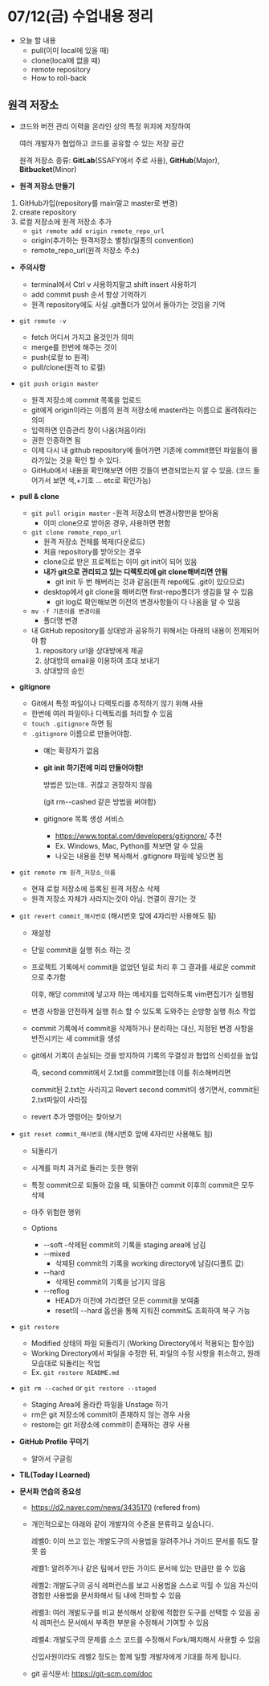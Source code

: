 # **07/12(금) 수업내용 정리**

- 오늘 할 내용
    - pull(이미 local에 있을 때)
    - clone(local에 없을 때)
    - remote repository
    - How to roll-back


## 원격 저장소
- 코드와 버전 관리 이력을 온라인 상의 특정 위치에 저장하여

    여러 개발자가 협업하고 코드를 공유할 수 있는 저장 공간

    원격 저장소 종류: **GitLab**(SSAFY에서 주로 사용), **GitHub**(Major), **Bitbucket**(Minor)


- **원격 저장소 만들기**
1. GitHub가입(repository를 main말고 master로 변경)
2. create repository
3. 로컬 저장소에 원격 저장소 추가
    - `git remote add origin remote_repo_url`
    - origin(추가하는 원격저장소 별칭)(일종의 convention)
    - remote_repo_url(원격 저장소 주소)
- **주의사항** 
    - terminal에서 Ctrl v 사용하지말고 shift insert 사용하기
    - add commit push 순서 항상 기억하기
    - 원격 repository에도 사실 .git폴더가 있어서 돌아가는 것임을 기억
- `git remote -v`
    - fetch 어디서 가지고 올것인가 의미
    - merge를 한번에 해주는 것이 
    - push(로컬 to 원격)
    - pull/clone(원격 to 로컬)
- `git push origin master`
    - 원격 저장소에 commit 목록을 업로드
    - git에게 origin이라는 이름의 원격 저장소에 master라는 이름으로 올려줘라는 의미
    - 입력하면 인증관리 창이 나옴(처음이라)
    - 권한 인증하면 됨
    - 이제 다시 내 github repository에 들어가면 
        기존에 commit했던 파일들이 올라가있는 것을 확인 할 수 있다.
    - GitHub에서 내용을 확인해보면 어떤 것들이 변경되었는지 알 수 있음.
        (코드 들어가서 보면 색,+기호 ... etc로 확인가능)

- **pull & clone**
    - `git pull origin master`
        -원격 저장소의 변경사항만을 받아옴
        - 이미 clone으로 받아온 경우, 사용하면 편함
    - `git clone remote_repo_url`
        - 원격 저장소 전체를 복제(다운로드)
        - 처음 repository를 받아오는 경우
        - clone으로 받은 프로젝트는 이미 git init이 되어 있음
        - **내가 git으로 관리되고 있는 디렉토리에 git clone해버리면 안됨**
            - git init 두 번 해버리는 것과 같음(원격 repo에도 .git이 있으므로)
        - desktop에서 git clone을 해버리면 first-repo폴더가 생김을 알 수 있음
            - git log로 확인해보면 이전의 변경사항들이 다 나옴을 알 수 있음 
    - `mv -f 기존이름 변경이름`
        - 폴더명 변경
    - 내 GitHub repository를 상대방과 공유하기 위해서는 아래의 내용이 전제되어야 함
        1. repository url을 상대방에게 제공
        2. 상대방의 email을 이용하여 초대 보내기
        3. 상대방의 승인
- **gitignore**
    - Git에서 특정 파일이나 디렉토리를 추적하기 않기 위해 사용
    - 한번에 여러 파일이나 디렉토리를 처리할 수 있음
    - `touch .gitignore` 하면 됨
    - `.gitignore` 이름으로 만들어야함.
        - 얘는 확장자가 없음
        - **git init 하기전에 미리 만들어야함!**
            
            방법은 있는데.. 귀찮고 권장하지 않음

            (git rm--cashed 같은 방법을 써야함)
        - gitignore 목록 생성 서비스
            - https://www.toptal.com/developers/gitignore/ 추천
            - Ex. Windows, Mac, Python를 쳐보면 알 수 있음
            - 나오는 내용을 전부 복사해서 .gitignore 파일에 넣으면 됨
- `git remote rm 원격_저장소_이름`
    - 현재 로컬 저장소에 등록된 원격 저장소 삭제
    - 원격 저장소 자체가 사라지는것이 아님. 연결이 끊기는 것
- `git revert commit_해시번호` (해시번호 앞에 4자리만 사용해도 됨)
    - 재설정
    - 단일 commit을 실행 취소 하는 것
    - 프로젝트 기록에서 commit을 없었던 일로 처리 후 그 결과를 새로운 commit으로 추가함
    
        이후, 해당 commit에 넣고자 하는 메세지를 입력하도록 vim편집기가 실행됨
    - 변경 사항을 안전하게 실행 취소 할 수 있도록 도와주는 순방향 실행 취소 작업
    - commit 기록에서 commit을 삭제하거나 분리하는 대신, 지정된 변경 사항을 반전시키는 새 commit을 생성
    - git에서 기록이 손실되는 것을 방지하여 기록의 무결성과 협업의 신뢰성을 높임
        
        즉, second commit에서 2.txt를 commit했는데 이를 취소해버리면
        
        commit된 2.txt는 사라지고 Revert second commit이 생기면서, commit된 2.txt파일이 사라짐
    - revert 추가 명령어는 찾아보기

- `git reset commit_해시번호` (해시번호 앞에 4자리만 사용해도 됨)
    - 되돌리기
    - 시계를 마치 과거로 돌리는 듯한 행위
    - 특정 commit으로 되돌아 갔을 때, 되돌아간 commit 이후의 commit은 모두 삭제
    - 아주 위험한 행위
    
    - Options
        - --soft
            -삭제된 commit의 기록을 staging area에 남김
        - --mixed
            - 삭제된 commit의 기록을 working directory에 남김(디폴트 값)
        - --hard
            - 삭제된 commit의 기록을 남기지 않음
        - --reflog
            - HEAD가 이전에 가리켰던 모든 commit을 보여줌
            - reset의 --hard 옵션을 통해 지워진 commit도 조회하여 복구 가능
- `git restore` 
    - Modified 상태의 파일 되돌리기 (Working Directory에서 적용되는 함수임)
    - Working Directory에서 파일을 수정한 뒤, 파일의 수정 사항을 취소하고, 원래 모습대로 되돌리는 작업
    - Ex. `git restore README.md`

- `git rm --cached` or `git restore --staged`
    - Staging Area에 올라칸 파일을 Unstage 하기
    - rm은 git 저장소에 commit이 존재하지 않는 경우 사용
    - restore는 git 저장소에 commit이 존재하는 경우 사용

- **GitHub Profile 꾸미기**
    - 알아서 구글링

- **TIL(Today I Learned)**        

- **문서화 연습의 중요성**
    - https://d2.naver.com/news/3435170 (refered from)

    - 개인적으로는 아래와 같이 개발자의 수준을 분류하고 싶습니다.

        레벨0: 이미 쓰고 있는 개발도구의 사용법을 알려주거나 가이드 문서를 줘도 잘 못 씀

        레벨1: 알려주거나 같은 팀에서 만든 가이드 문서에 있는 만큼만 쓸 수 있음

        레벨2:
        개발도구의 공식 레퍼런스를 보고 사용법을 스스로 익힐 수 있음
        자신이 경험한 사용법을 문서화해서 팀 내에 전파할 수 있음

        레벨3:
        여러 개발도구를 비교 분석해서 상황에 적합한 도구를 선택할 수 있음
        공식 레퍼런스 문서에서 부족한 부분을 수정해서 기여할 수 있음

        레벨4:
        개발도구의 문제를 소스 코드를 수정해서 Fork/패치해서 사용할 수 있음

        신입사원이라도 레벨2 정도는 함께 일할 개발자에게 기대를 하게 됩니다.

    - git 공식문서: https://git-scm.com/doc
    